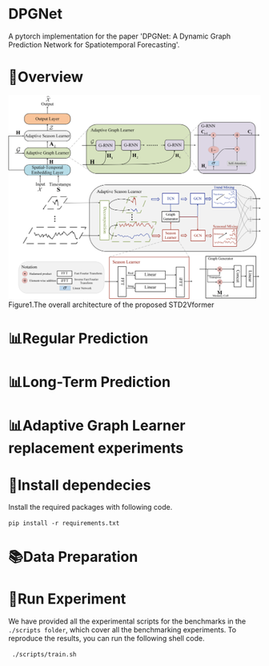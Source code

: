 # DPGNet

A pytorch implementation for the paper 'DPGNet: A Dynamic Graph Prediction Network for Spatiotemporal Forecasting'. 

# 🎯Overview
![Figure1](./image/framework.jpg)
Figure1.The overall architecture of the proposed STD2Vformer

# 📊Regular Prediction



# 📊Long-Term Prediction



# 📊Adaptive Graph Learner replacement experiments



# 📝Install dependecies

Install the required packages with following code.

```pip install -r requirements.txt```

# 📚Data Preparation



# 🚀Run Experiment

We have provided all the experimental scripts for the benchmarks in the `./scripts folder`, which cover all the benchmarking experiments. To reproduce the results, you can run the following shell code.

``` ./scripts/train.sh```